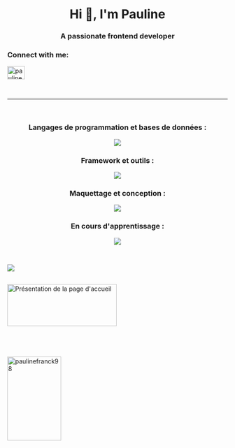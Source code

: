 <h1 align="center">Hi 👋, I'm Pauline</h1>
<h3 align="center">A passionate frontend developer</h3>

<h3 align="left">Connect with me:</h3>
<p align="left">
<a href="https://linkedin.com/in/pauline-franck-817248138" target="blank"><img align="center" src="https://raw.githubusercontent.com/rahuldkjain/github-profile-readme-generator/master/src/images/icons/Social/linked-in-alt.svg" alt="pauline-franck-817248138" height="30" width="40" /></a>
</p>
<br/>
<hr/>
<br/>
<h3 align="center">Langages de programmation et bases de données :</h3>
<p align="center">
  <a href="https://skillicons.dev">
    <img src="https://skillicons.dev/icons?i=html,css,js,php,mysql,mongodb" />
  </a>
</p>

<h3 align="center">Framework et outils :</h3>
<p align="center">
  <a href="https://skillicons.dev">
    <img src="https://skillicons.dev/icons?i=symfony,vscode,github,git,bootstrap,docker" />
  </a>
</p>

<h3 align="center">Maquettage et conception :</h3>
<p align="center">
  <a href="https://skillicons.dev">
    <img src="https://skillicons.dev/icons?i=figma,ai,pr" />
  </a>
</p>

<h3 align="center">En cours d'apprentissage :</h3>
<p align="center">
  <a href="https://skillicons.dev">
    <img src="https://skillicons.dev/icons?i=react" />
  </a>
</p>
<br/>


<!--
**PaulineFranck98/PaulineFranck98** is a ✨ _special_ ✨ repository because its `README.md` (this file) appears on your GitHub profile.

Here are some ideas to get you started:

- 🔭 I’m currently working on ...
- 🌱 I’m currently learning ...
- 👯 I’m looking to collaborate on ...
- 🤔 I’m looking for help with ...
- 💬 Ask me about ...
- 📫 How to reach me: ...
- 😄 Pronouns: ...
- ⚡ Fun fact: ...
-->
![](homepage-presentation0.gif)

<div style="width: 250px; height: 150px; overflow: hidden; display: flex; justify-content: center; align-items: center;">
  <img src="homepage-presentation0.gif" alt="Présentation de la page d'accueil" style="object-fit: cover; width: 100%; height: 80%;">
</div>



<br/>
<p><img align="center" src="https://github-readme-stats.vercel.app/api/top-langs?username=paulinefranck98&show_icons=true&locale=en&layout=compact&theme=react&border_color=7F3FBF&bg_color=0D1117&title_color=FFFFFF&icon_color=A352FA" height="192px" width="49.5%" alt="paulinefranck98" /></p>

